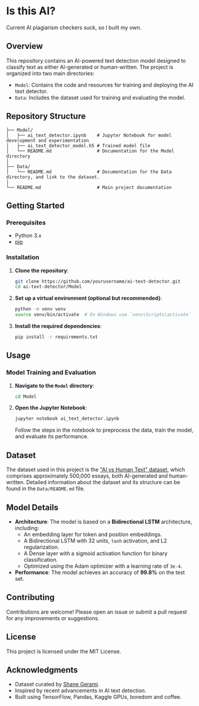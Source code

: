 # Is this AI?
Current AI plagiarism checkers suck, so I built my own.

## Overview
This repository contains an AI-powered text detection model designed to classify text as either AI-generated or human-written. The project is organized into two main directories:
- `Model`: Contains the code and resources for training and deploying the AI text detector.
- `Data`: Includes the dataset used for training and evaluating the model.

## Repository Structure
```
├── Model/
│   ├── ai_text_detector.ipynb    # Jupyter Notebook for model development and experimentation
│   ├── ai_text_detector_model.h5 # Trained model file
│   └── README.md                 # Documentation for the Model directory
│
├── Data/
│   └── README.md                 # Documentation for the Data directory, and link to the dataset.
│
└── README.md                     # Main project documentation
```

## Getting Started

### Prerequisites
- Python 3.x
- [pip](https://pip.pypa.io/en/stable/installation/)

### Installation
1. **Clone the repository**:
   ```bash
   git clone https://github.com/yourusername/ai-text-detector.git
   cd ai-text-detector/Model
   ```
2. **Set up a virtual environment (optional but recommended)**:
   ```bash
   python -m venv venv
   source venv/bin/activate  # On Windows use `venv\Scripts\activate`
   ```
3. **Install the required dependencies**:
   ```bash
   pip install -r requirements.txt
   ```

## Usage

### Model Training and Evaluation
1. **Navigate to the `Model` directory**:
   ```bash
   cd Model
   ```
2. **Open the Jupyter Notebook**:
   ```bash
   jupyter notebook ai_text_detector.ipynb
   ```
   Follow the steps in the notebook to preprocess the data, train the model, and evaluate its performance.


## Dataset
The dataset used in this project is the ["AI vs Human Text" dataset](https://www.kaggle.com/datasets/shanegerami/ai-vs-human-text/data), which comprises approximately 500,000 essays, both AI-generated and human-written. Detailed information about the dataset and its structure can be found in the `Data/README.md` file.

## Model Details
- **Architecture**: The model is based on a **Bidirectional LSTM** architecture, including:
  - An embedding layer for token and position embeddings.
  - A Bidirectional LSTM with 32 units, `tanh` activation, and L2 regularization.
  - A Dense layer with a sigmoid activation function for binary classification.
  - Optimized using the Adam optimizer with a learning rate of `3e-4`.
- **Performance**: The model achieves an accuracy of **99.8%** on the test set.

## Contributing
Contributions are welcome! Please open an issue or submit a pull request for any improvements or suggestions.

## License
This project is licensed under the MIT License.

## Acknowledgments
- Dataset curated by [Shane Gerami](https://www.kaggle.com/shanegerami).
- Inspired by recent advancements in AI text detection.
- Built using TensorFlow, Pandas, Kaggle GPUs, boredom and coffee.
